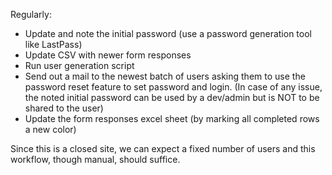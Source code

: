 Regularly:
- Update and note the initial password (use a password generation tool like LastPass)
- Update CSV with newer form responses
- Run user generation script
- Send out a mail to the newest batch of users asking them to use the password reset feature to set password and login. (In case of any issue, the noted initial password can be used by a dev/admin but is NOT to be shared to the user)
- Update the form responses excel sheet (by marking all completed rows a new color)

Since this is a closed site, we can expect a fixed number of users and this workflow, though manual, should suffice.
